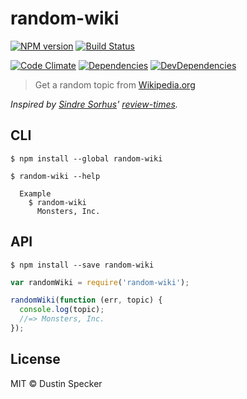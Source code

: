 random-wiki
===========

[![NPM version](https://badge.fury.io/js/random-wiki.svg)](http://badge.fury.io/js/random-wiki) [![Build Status](https://travis-ci.org/dustinspecker/random-wiki.svg?branch=master)](https://travis-ci.org/dustinspecker/random-wiki)

[![Code Climate](https://codeclimate.com/github/dustinspecker/random-wiki/badges/gpa.svg)](https://codeclimate.com/github/dustinspecker/random-wiki) [![Dependencies](https://david-dm.org/dustinspecker/random-wiki.svg)](https://david-dm.org/dustinspecker/random-wiki/#info=dependencies&view=table) [![DevDependencies](https://david-dm.org/dustinspecker/random-wiki/dev-status.svg)](https://david-dm.org/dustinspecker/random-wiki/#info=devDependencies&view=table)

> Get a random topic from [Wikipedia.org](http://www.wikipedia.org/)

*Inspired by [Sindre Sorhus](https://github.com/sindresorhus)' [review-times](https://github.com/sindresorhus/review-times).*

## CLI

```
$ npm install --global random-wiki
```

```
$ random-wiki --help

  Example
    $ random-wiki
      Monsters, Inc.
```

## API

```
$ npm install --save random-wiki
```

```js
var randomWiki = require('random-wiki');

randomWiki(function (err, topic) {
  console.log(topic);
  //=> Monsters, Inc.
});
```

## License
MIT © Dustin Specker